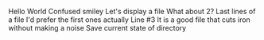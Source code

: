 Hello World
Confused smiley
Let's display a file
What about 2?
Last lines of a file
I'd prefer the first ones actually
Line #3
It is a good file that cuts iron without making a noise
Save current state of directory
